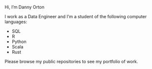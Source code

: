 Hi, I’m Danny Orton

I work as a Data Engineer and I'm a student of the following computer languages:

* SQL
* R
* Python
* Scala
* Rust

Please browse my public repositories to see my portfolio of work.

<!---
dannyvorton/dannyvorton is a ✨ special ✨ repository because its `README.md` (this file) appears on your GitHub profile.
You can click the Preview link to take a look at your changes.
--->
